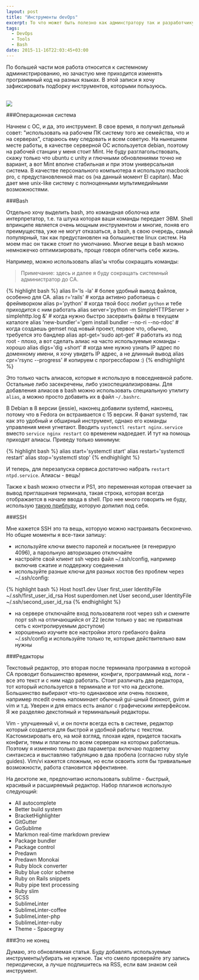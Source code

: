 ```yaml
---
layout: post
title: "Инструменты devOps"
excerpt: То что может быть полезно как админстратору так и разработчику
tags:
  - DevOps
  - Tools
  - Bash
date: 2015-11-16T22:03:45+03:00
---
```


По большей части моя работа относится к системному администрированию, но зачастую мне приходится изменять программный код на разных языках. В этой записи я хочу зафиксировать подборку инструментов, которыми пользуюсь.


<br>
<img src="https://farm1.staticflickr.com/581/22860156877_dacb02b3ea_o.jpg">
<br>

###Операционная система

Начнем с ОС, и да, это инструмент. В свое время, я получил дельный совет: "использовать на рабочем ПК систему того же семейства, что и на серверах", стараюсь ему следовать и всем советую. На нынешнем месте работы, в качестве серверной ОС используется debian, поэтому на рабочей станции у меня стоит Mint. Не буду разглагольствовать, скажу только что ubuntu с unity и глючными обновлениями точно не вариант, а вот Mint вполне стабильная и при этом универсальная система. В качестве персонального компьютера я использую macbook pro, с предустановленной mac os (на данный момент El capitan). Mac дает мне unix-like систему с полноценными мультимедийными возможностями.

###Bash

Отдельно хочу выделить bash, это командная оболочка или интерпретатор, т.е. та штука которая ваши команды передает ЭВМ. Shell впринципе является очень мощным инструментом и многие, поняв его преимущества, уже не могут отказаться, а bash, в свою очередь, самый популярный, так как предустановлен на большинстве linux систем. На моем mac он также стоит по умолчанию. Многие вещи в bash можно немножечко оптимизировать, проще говоря облегчить себе жизнь.

Например, можно использовать alias'ы чтобы сокращать команды:

> Примечание: здесь и далее я буду сокращать системный администратор до СА.

{% highlight bash %}
alias ll='ls -la' # более удобный вывод файлов, особенно для СА.
alias r='rails'   # когда активно работаешь с фреймворком
alias p='python'  # когда твой босс любит `python` и тебе приходится с ним работать
alias server='python -m SimpleHTTPServer > simplehttp.log &' # когда нужно быстро засервить файлы в текущем каталоге
alias 'new-bundler'='gem install bundler --no-ri --no-rdoc' # когда создаешь gemset под новый проект, первое что, обычно, требуется это бандлер
alias apt-get='sudo apt-get' # работать из под root - плохо, а вот сделать алиас на часто используемые команды - хорошо
alias digs='dig +short' # когда мне нужно узнать IP адрес по доменному имени, я хочу увидеть IP адрес, а не длинный вывод
alias cpr='rsync --progress' # копируем с прогрессбаром :)
{% endhighlight %}

Это только часть алиасов, которые я использую в повседневной работе. Остальные либо засекречены, либо узкоспециализированы. Для добавления алиасов в bash можно использовать специальную утилиту `alias`, а можно просто добавить их в файл `~/.bashrc`.

В Debian в 8 версии (jessie), наконец добавили systemd, наконец, потому что в Fedora он встраивается с 15 версии. Я фанат systemd, так как это удобный и обширный инструмент, однако его команды управления меня угнетают. Вводить `systemctl restart nginx.service` вместо `service nginx restart` со временем надоедает. И тут на помощь приходят алиасы. Приведу только минимум:

{% highlight bash %}
alias start='systemctl start'
alias restart='systemctl restart'
alias stop='systemctl stop'
{% endhighlight %}

И теперь, для перезапуска сервиса достаточно набрать `restart ntpd.service`. Алиасы - вещь!

Также к bash можно отнести и PS1, это переменная которая отвечает за вывод приглашения терминала, такая строка, которая всегда отображается в начале ввода в shell. Про нее много говорить не буду, использую <a href="http://mediadoneright.com/content/ultimate-git-ps1-bash-prompt" target="_blank">такую приблуду</a>, которую допилил под себя.

###SSH

Мне кажется SSH это та вещь, которую можно настраивать бесконечно. Но общие моменты я все-таки запишу:

* используйте ключи вместо паролей и посильнее (я генерирую 4096), а парольную авторизацию отключайте
* настройте свой клиент ssh через файл ~/.ssh/config, например включив сжатие и поддержку соединения
* используйте разные ключи для разных хостов без проблем через ~/.ssh/config:

{% highlight bash %}
Host host1.dev
  User first_user
  IdentityFile ~/.ssh/first_user_id_rsa
Host superdomen.net
  User second_user
  IdentityFile ~/.ssh/second_user_id_rsa
{% endhighlight %}

* на сервере отключайте вход пользователя root через ssh и смените порт ssh на отличающийся от 22 (если только у вас не приватная сеть с контролируемым доступом)
* хорошенько изучите все настройки этого гребаного файла ~/.ssh/config и используйте только те, которые действительно вам нужны

###Редакторы

Текстовый редактор, это вторая после терминала программа в которой СА проводит большинство времени, конфиги, программный код, логи - все это текст и с ним надо работать. Стоит различать два редактора, тот который используется в терминале и тот что на десктопе. Большинство выбирают что-то одинаковое или очень похожее, например mcedit очень напоминает обычный gui-шный блокнот, gvim и vim и т.д. Уверен и для emacs есть аналог с графическим интерфейсом. Я же разделяю декстопный и терминальный редакторы.

Vim - улучшенный vi, и он почти всегда есть в системе, редактор который создается для быстрой и удобной работы с текстом. Кастомизировать его, на мой взгляд, плохая идея, придется таскать конфиги, темы и плагины по всем серверам на которых работаешь. Поэтому я изменяю только два параметра: включаю подсветку синтаксиса и выставляю табуляцию в два пробела (согласно ruby style guides). Vim/vi кажется сложным, но если освоить хотя бы тривиальные возможности, работа становится эффективнее.

На десктопе же, предпочитаю использовать sublime - быстрый, красивый и расширяемый редактор. Набор плагинов использую следующий:

* All autocomplete
* Better build system
* BracketHighlighter
* GitGutter
* GoSublime
* Markmon real-time markdown preview
* Package bundler
* Package control
* Predawn
* Predawn Monokai
* Ruby block converter
* Ruby blue color scheme
* Ruby on Rails snippets
* Ruby pipe text processing
* Ruby slim
* SCSS
* SublimeLinter
* SublimeLinter-coffee
* SublimeLinter-php
* SublimeLinter-ruby
* Theme - Spacegray

###Это не конец

Думаю, это обновляемая статья. Буду добавлять используемые инструменты/убирать не нужное. Так что смело проверяйте эту запись периодически, а лучше подпишитесь на RSS, если вам знаком сей инструмент.




